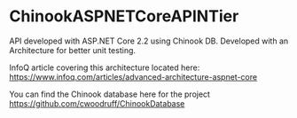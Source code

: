 # ChinookASPNETCoreAPINTier
API developed with ASP.NET Core 2.2 using Chinook DB. Developed with an Architecture for better unit testing.

InfoQ article covering this architecture located here: https://www.infoq.com/articles/advanced-architecture-aspnet-core

You can find the Chinook database here for the project https://github.com/cwoodruff/ChinookDatabase

